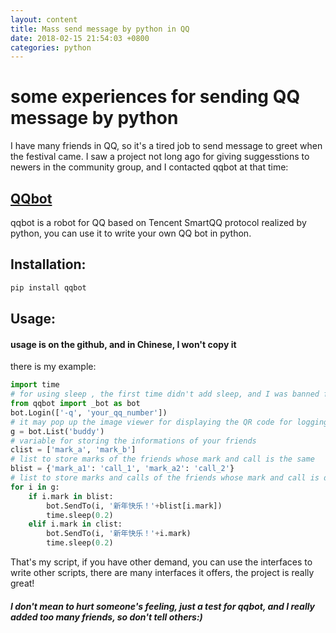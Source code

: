 ```yaml
---
layout: content
title: Mass send message by python in QQ
date: 2018-02-15 21:54:03 +0800
categories: python
---
```

# some experiences for sending QQ message by python
I have many friends in QQ, so it's a tired job to send message to greet when the festival came. I saw a project not long ago for giving suggesstions to newers in the community group, and I contacted qqbot at that time: 
## [QQbot](https://github.com/pandolia/qqbot)
qqbot is a robot for QQ based on Tencent SmartQQ protocol realized by python, you can use it to write your own QQ bot in python.
## Installation:
```sh
pip install qqbot
```
## Usage:
#### usage is on the github, and in Chinese, I won't copy it
there is my example:
```python
import time
# for using sleep , the first time didn't add sleep, and I was banned for hours (XD)
from qqbot import _bot as bot
bot.Login(['-q', 'your_qq_number'])
# it may pop up the image viewer for displaying the QR code for logging in
g = bot.List('buddy')
# variable for storing the informations of your friends
clist = ['mark_a', 'mark_b']
# list to store marks of the friends whose mark and call is the same
blist = {'mark_a1': 'call_1', 'mark_a2': 'call_2'}
# list to store marks and calls of the friends whose mark and call is different
for i in g:
    if i.mark in blist:
        bot.SendTo(i, '新年快乐！'+blist[i.mark])
        time.sleep(0.2)
    elif i.mark in clist:
        bot.SendTo(i, '新年快乐！'+i.mark)
        time.sleep(0.2)
```
That's my script, if you have other demand, you can use the interfaces to write other scripts, there are many interfaces it offers, the project is really great!

##### I don't mean to hurt someone's feeling, just a test for qqbot, and I really added too many friends, so don't tell others:)
